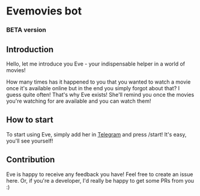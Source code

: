 # Evemovies bot

### BETA version

## Introduction

Hello, let me introduce you Eve - your indispensable helper in a world of movies!

How many times has it happened to you that you wanted to watch a movie once it's available online but in the end you simply forgot about that? I guess quite often! That's why Eve exists! She'll remind you once the movies you're watching for are available and you can watch them!

## How to start

To start using Eve, simply add her in [Telegram](http://t.me/evemovies_bot) and press /start! It's easy, you'll see yourself!

## Contribution

Eve is happy to receive any feedback you have! Feel free to create an issue here. Or, if you're a developer, I'd really be happy to get some PRs from you :)
